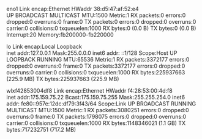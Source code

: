 eno1      Link encap:Ethernet  HWaddr 38:d5:47:af:52:e4  
          UP BROADCAST MULTICAST  MTU:1500  Metric:1
          RX packets:0 errors:0 dropped:0 overruns:0 frame:0
          TX packets:0 errors:0 dropped:0 overruns:0 carrier:0
          collisions:0 txqueuelen:1000 
          RX bytes:0 (0.0 B)  TX bytes:0 (0.0 B)
          Interrupt:20 Memory:fb200000-fb220000 

lo        Link encap:Local Loopback  
          inet addr:127.0.0.1  Mask:255.0.0.0
          inet6 addr: ::1/128 Scope:Host
          UP LOOPBACK RUNNING  MTU:65536  Metric:1
          RX packets:3372177 errors:0 dropped:0 overruns:0 frame:0
          TX packets:3372177 errors:0 dropped:0 overruns:0 carrier:0
          collisions:0 txqueuelen:1000 
          RX bytes:225937663 (225.9 MB)  TX bytes:225937663 (225.9 MB)

wlxf42853004df8 Link encap:Ethernet  HWaddr f4:28:53:00:4d:f8  
          inet addr:175.159.75.22  Bcast:175.159.75.255  Mask:255.255.254.0
          inet6 addr: fe80::957e:12dc:df79:3f43/64 Scope:Link
          UP BROADCAST RUNNING MULTICAST  MTU:1500  Metric:1
          RX packets:3080251 errors:0 dropped:0 overruns:0 frame:0
          TX packets:1798075 errors:0 dropped:0 overruns:0 carrier:0
          collisions:0 txqueuelen:1000 
          RX bytes:1148346021 (1.1 GB)  TX bytes:717232751 (717.2 MB)

